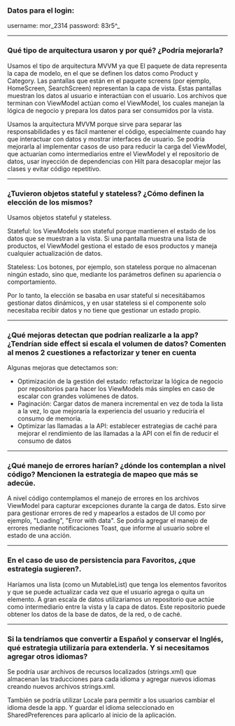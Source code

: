 ### Datos para el login:
username: mor_2314
password: 83r5^_

---

### Qué tipo de arquitectura usaron y por qué? ¿Podría mejorarla?

Usamos el tipo de arquitectura MVVM ya que
El paquete de data representa la capa de modelo, en el que se definen los datos como Product y Category. 
Las pantallas que están en el paquete screens (por ejemplo, HomeScreen, SearchScreen) representan la capa de vista. Estas pantallas muestran los datos al usuario e interactúan con el usuario.
Los archivos que terminan con ViewModel actúan como el ViewModel, los cuales manejan la lógica de negocio y prepara los datos para ser consumidos por la vista.

Usamos la arquitectura MVVM porque sirve para separar las responsabilidades y es fácil mantener el código, especialmente cuando hay que interactuar con datos y mostrar interfaces de usuario. 
Se podría mejorarla al implementar casos de uso para reducir la carga del ViewModel, que actuarían como intermediarios entre el ViewModel y el repositorio de datos, usar inyección de dependencias con Hilt para desacoplar mejor las clases y evitar código repetitivo. 

---

### ¿Tuvieron objetos stateful y stateless? ¿Cómo definen la elección de los mismos?

Usamos objetos stateful y stateless. 

Stateful: los ViewModels son stateful porque mantienen el estado de los datos que se muestran a la vista. Si una pantalla muestra una lista de productos, el ViewModel gestiona el estado de esos productos y maneja cualquier actualización de datos.

Stateless: Los botones, por ejemplo, son stateless porque no almacenan ningún estado, sino que, mediante los parámetros definen su apariencia o comportamiento.

Por lo tanto, la elección se basaba en usar stateful si necesitábamos gestionar datos dinámicos, y en usar stateless si el componente solo necesitaba recibir datos y no tiene que gestionar un estado propio.

---

### ¿Qué mejoras detectan que podrían realizarle a la app? ¿Tendrían side effect si escala el volumen de datos? Comenten al menos 2 cuestiones a refactorizar y tener en cuenta

Algunas mejoras que detectamos son: 
- Optimización de la gestión del estado: refactorizar la lógica de negocio por repositorios para hacer los ViewModels más simples en caso de escalar con grandes volúmenes de datos.
- Paginación: Cargar datos de manera incremental en vez de toda la lista a la vez, lo que mejoraría la experiencia del usuario y reduciría el consumo de memoria.
- Optimizar las llamadas a la API: establecer estrategias de caché para mejorar el rendimiento de las llamadas a la API con el fin de reducir el consumo de datos

---

### ¿Qué manejo de errores harían? ¿dónde los contemplan a nivel código? Mencionen la estrategia de mapeo que más se adecúe. 

A nivel código contemplamos el manejo de errores en los archivos ViewModel para capturar excepciones durante la carga de datos. Esto sirve para gestionar errores de red y mapearlos a estados de UI  como por ejemplo, "Loading", "Error with data".
Se podría agregar el manejo de errores mediante notificaciones Toast, que informe al usuario sobre el estado de una acción.


---

### En el caso de uso de persistencia para Favoritos, ¿que estrategia sugieren?. 

Haríamos una lista  (como un MutableList) que tenga los elementos favoritos y que se puede actualizar cada vez que el usuario agrega o quita un elemento.
A gran escala de datos utilizariamos un repositorio que actúe como intermediario entre la vista y la capa de datos. Este repositorio puede obtener los datos de la base de datos, de la red, o de caché.

---

### Si la tendríamos que convertir a Español y conservar el Inglés, qué estrategia utilizaría para extenderla. Y si necesitamos agregar otros idiomas?

Se podría usar archivos de recursos localizados (strings.xml) que almacenan las traducciones para cada idioma y agregar nuevos idiomas creando nuevos archivos strings.xml.

También se podría utilizar Locale para permitir a los usuarios cambiar el idioma desde la app. Y guardar el idioma seleccionado en SharedPreferences para aplicarlo al inicio de la aplicación.
